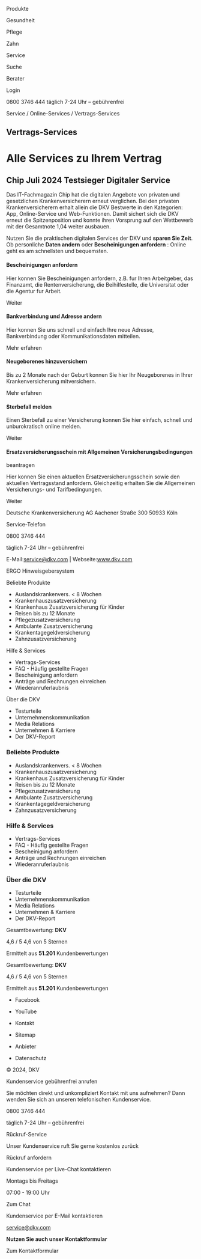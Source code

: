 Produkte

Gesundheit

Pflege

Zahn

Service

Suche

Berater

Login

0800 3746 444 täglich 7-24 Uhr – gebührenfrei

Service / Online-Services / Vertrags-Services

## Vertrags-Services

# Alle Services zu Ihrem Vertrag

## Chip Juli 2024 Testsieger Digitaler Service

Das IT-Fachmagazin Chip hat die digitalen Angebote von privaten und
gesetzlichen Krankenversicherern erneut verglichen. Bei den privaten
Krankenversicherern erhalt allein die DKV Bestwerte in den Kategorien: App,
Online-Service und Web-Funktionen. Damit sichert sich die DKV erneut die
Spitzenposition und konnte ihren Vorsprung auf den Wettbewerb mit der
Gesamtnote 1,04 weiter ausbauen.

Nutzen Sie die praktischen digitalen Services der DKV und **sparen Sie Zeit**.
Ob personliche **Daten andern** oder **Bescheinigungen anfordern** : Online
geht es am schnellsten und bequemsten.

#### Bescheinigungen anfordern

Hier konnen Sie Bescheinigungen anfordern, z.B. fur Ihren Arbeitgeber, das
Finanzamt, die Rentenversicherung, die Beihilfestelle, die Universitat oder
die Agentur fur Arbeit.

Weiter

#### Bankverbindung und Adresse andern

Hier konnen Sie uns schnell und einfach Ihre neue Adresse, Bankverbindung oder
Kommunikationsdaten mitteilen.

Mehr erfahren

#### Neugeborenes hinzuversichern

Bis zu 2 Monate nach der Geburt konnen Sie hier Ihr Neugeborenes in Ihrer
Krankenversicherung mitversichern.

Mehr erfahren

#### Sterbefall melden

Einen Sterbefall zu einer Versicherung konnen Sie hier einfach, schnell und
unburokratisch online melden.

Weiter

#### Ersatzversicherungsschein mit Allgemeinen Versicherungsbedingungen
beantragen

Hier konnen Sie einen aktuellen Ersatzversicherungsschein sowie den aktuellen
Vertragsstand anfordern. Gleichzeitig erhalten Sie die Allgemeinen
Versicherungs- und Tarifbedingungen.

Weiter

Deutsche Krankenversicherung AG Aachener Straße 300 50933 Köln

Service-Telefon

0800 3746 444

täglich 7-24 Uhr – gebührenfrei

E-Mail:service@dkv.com | Webseite:www.dkv.com

  
ERGO Hinweisgebersystem

Beliebte Produkte

  * Auslandskrankenvers. < 8 Wochen
  * Krankenhauszusatzversicherung
  * Krankenhaus Zusatzversicherung für Kinder
  * Reisen bis zu 12 Monate
  * Pflegezusatzversicherung
  * Ambulante Zusatzversicherung
  * Krankentagegeldversicherung
  * Zahnzusatzversicherung

Hilfe & Services

  * Vertrags-Services
  * FAQ - Häufig gestellte Fragen
  * Bescheinigung anfordern
  * Anträge und Rechnungen einreichen
  * Wiederanruferlaubnis

Über die DKV

  * Testurteile
  * Unternehmenskommunikation
  * Media Relations
  * Unternehmen & Karriere
  * Der DKV-Report

### Beliebte Produkte

  * Auslandskrankenvers. < 8 Wochen
  * Krankenhauszusatzversicherung
  * Krankenhaus Zusatzversicherung für Kinder
  * Reisen bis zu 12 Monate
  * Pflegezusatzversicherung
  * Ambulante Zusatzversicherung
  * Krankentagegeldversicherung
  * Zahnzusatzversicherung

### Hilfe & Services

  * Vertrags-Services
  * FAQ - Häufig gestellte Fragen
  * Bescheinigung anfordern
  * Anträge und Rechnungen einreichen
  * Wiederanruferlaubnis

### Über die DKV

  * Testurteile
  * Unternehmenskommunikation
  * Media Relations
  * Unternehmen & Karriere
  * Der DKV-Report

Gesamtbewertung: **DKV**

4,6 / 5 4,6 von 5 Sternen

Ermittelt aus **51.201** Kundenbewertungen  

Gesamtbewertung: **DKV**

4,6 / 5 4,6 von 5 Sternen

Ermittelt aus **51.201** Kundenbewertungen  

  * Facebook
  * YouTube

  * Kontakt
  * Sitemap
  * Anbieter
  * Datenschutz

© 2024, DKV

Kundenservice gebührenfrei anrufen

Sie möchten direkt und unkompliziert Kontakt mit uns aufnehmen? Dann wenden
Sie sich an unseren telefonischen Kundenservice.

0800 3746 444

täglich 7-24 Uhr – gebührenfrei

Rückruf-Service

Unser Kundenservice ruft Sie gerne kostenlos zurück

Rückruf anfordern

Kundenservice per Live-Chat kontaktieren

Montags bis Freitags

07:00 - 19:00 Uhr

Zum Chat

Kundenservice per E-Mail kontaktieren

service@dkv.com

**Nutzen Sie auch unser Kontaktformular**

Zum Kontaktformular

